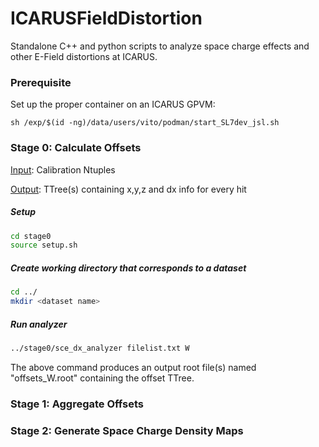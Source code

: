 # ICARUSFieldDistortion
Standalone C++ and python scripts to analyze space charge effects and other E-Field distortions at ICARUS.

### Prerequisite
Set up the proper container on an ICARUS GPVM:
```
sh /exp/$(id -ng)/data/users/vito/podman/start_SL7dev_jsl.sh
```

### Stage 0: Calculate Offsets
<ins>Input</ins>: Calibration Ntuples

<ins>Output</ins>: TTree(s) containing x,y,z and dx info for every hit


##### Setup
```bash
cd stage0
source setup.sh
```

##### Create working directory that corresponds to a dataset
```bash
cd ../
mkdir <dataset name>
```

##### Run analyzer
```bash
../stage0/sce_dx_analyzer filelist.txt W
```

The above command produces an output root file(s) named "offsets_W.root" containing the offset TTree.

### Stage 1: Aggregate Offsets

### Stage 2: Generate Space Charge Density Maps
